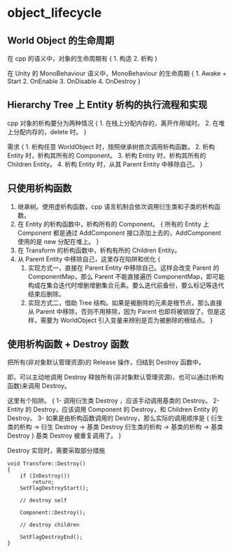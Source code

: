 # object_lifecycle


## World Object 的生命周期

在 cpp 的语义中，对象的生命周期有
{
    1. 构造
    2. 析构
}

在 Unity 的 MonoBehaviour 语义中，MonoBehaviour 的生命周期
{
    1. Awake + Start
    2. OnEnable
    3. OnDisable
    4. OnDestroy
}


## Hierarchy Tree 上 Entity 析构的执行流程和实现

cpp 对象的析构要分为两种情况
{
    1. 在栈上分配内存的，离开作用域时。
    2. 在堆上分配内存的，delete 时。
}

需求
{
    1. 析构任意 WorldObject 时，按照继承树依次调用析构函数。
    2. 析构 Entity 时，析构其所有的 Component。
    3. 析构 Entity 时，析构其所有的 Children Entity。
    4. 析构 Entity 时，从其 Parent Entity 中移除自己。
}


## 只使用析构函数

1. 继承树。使用虚析构函数，cpp 语言机制会依次调用衍生类和子类的析构函数。
2. 在 Entity 的析构函数中，析构所有的 Component。
{
    所有的 Entity 上 Component 都是通过 AddComponent 接口添加上去的，AddComponent 使用的是 new 分配在堆上。
}
3. 在 Transform 的析构函数中，析构有所的 Children Entity。
4. 从 Parent Entity 中移除自己，这里存在陷阱和优化
{
    1. 实现方式一，直接在 Parent Entity 中移除自己。这样会改变 Parent 的 ComponentMap，那么 Parent 不能直接遍历 ComponentMap，即可能构成在集合迭代时增删增删集合元素。要么迭代前备份，要么标记等迭代结束后删除。
    2. 实现方式二，借助 Tree 结构。如果是被删除的元素是根节点，那么直接从 Parent 中移除，否则不用移除，因为 Parent 也即将被销毁了。但是这样，需要为 WorldObject 引入变量来辨别是否为被删除的根结点。
}


## 使用析构函数 + Destroy 函数

把所有(非对象默认管理资源)的 Release 操作，归结到 Destroy 函数中。

即，可以主动地调用 Destroy 释放所有(非对象默认管理资源)，也可以通过(析构函数)来调用 Destroy。

这里有个陷阱。
{
    1- 调用衍生类 Destroy ，应该手动调用基类的 Destroy。
    2- Entity 的 Destroy，应该调用 Component 的 Destroy，和 Children Entity 的 Destroy。
    3- 如果是由析构函数调用的 Destroy，那么实际的调用顺序是
    {
        衍生类的析构 -> 衍生 Destroy -> 基类 Destroy
        衍生类的析构 -> 基类的析构 -> 基类 Destroy 
    }
    基类 Destroy 被重复调用了。
}

Destroy 实现时，需要采取部分措施

```
void Transform::Destroy()
{
    if (InDestroy())
        return;
    SetFlagDestroyStart();

    // destroy self

    Component::Destroy();

    // destroy children

    SetFlagDestroyEnd();
}
```


